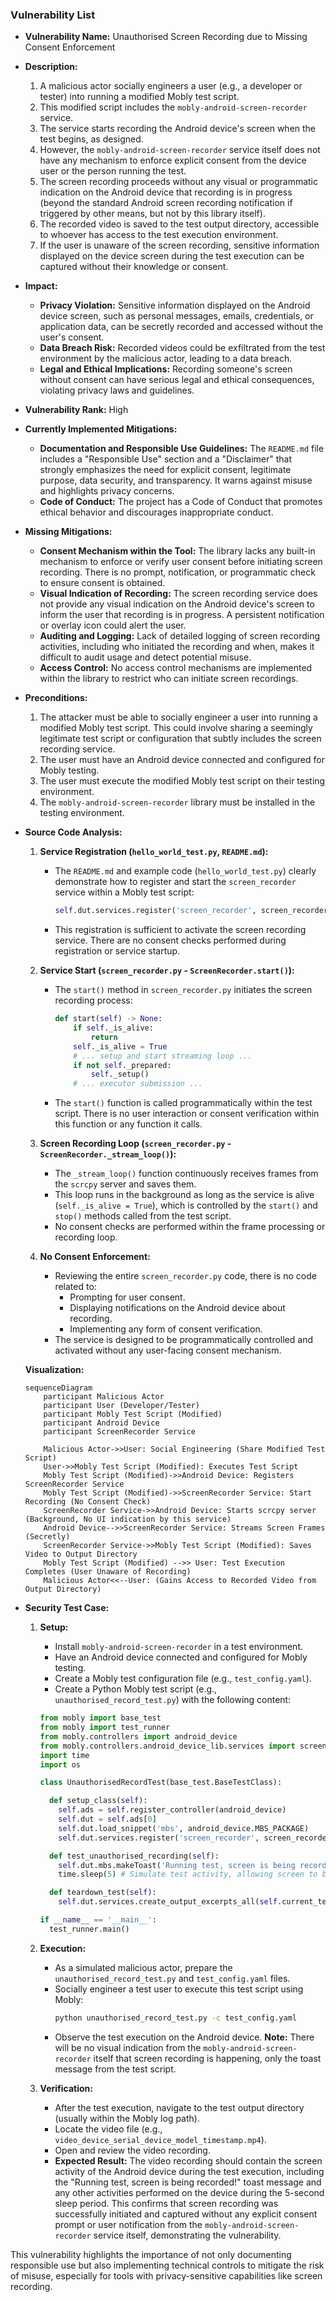 ### Vulnerability List

- **Vulnerability Name:** Unauthorised Screen Recording due to Missing Consent Enforcement

- **Description:**
    1. A malicious actor socially engineers a user (e.g., a developer or tester) into running a modified Mobly test script.
    2. This modified script includes the `mobly-android-screen-recorder` service.
    3. The service starts recording the Android device's screen when the test begins, as designed.
    4. However, the `mobly-android-screen-recorder` service itself does not have any mechanism to enforce explicit consent from the device user or the person running the test.
    5. The screen recording proceeds without any visual or programmatic indication on the Android device that recording is in progress (beyond the standard Android screen recording notification if triggered by other means, but not by this library itself).
    6. The recorded video is saved to the test output directory, accessible to whoever has access to the test execution environment.
    7. If the user is unaware of the screen recording, sensitive information displayed on the device screen during the test execution can be captured without their knowledge or consent.

- **Impact:**
    - **Privacy Violation:** Sensitive information displayed on the Android device screen, such as personal messages, emails, credentials, or application data, can be secretly recorded and accessed without the user's consent.
    - **Data Breach Risk:** Recorded videos could be exfiltrated from the test environment by the malicious actor, leading to a data breach.
    - **Legal and Ethical Implications:** Recording someone's screen without consent can have serious legal and ethical consequences, violating privacy laws and guidelines.

- **Vulnerability Rank:** High

- **Currently Implemented Mitigations:**
    - **Documentation and Responsible Use Guidelines:** The `README.md` file includes a "Responsible Use" section and a "Disclaimer" that strongly emphasizes the need for explicit consent, legitimate purpose, data security, and transparency. It warns against misuse and highlights privacy concerns.
    - **Code of Conduct:** The project has a Code of Conduct that promotes ethical behavior and discourages inappropriate conduct.

- **Missing Mitigations:**
    - **Consent Mechanism within the Tool:** The library lacks any built-in mechanism to enforce or verify user consent before initiating screen recording. There is no prompt, notification, or programmatic check to ensure consent is obtained.
    - **Visual Indication of Recording:** The screen recording service does not provide any visual indication on the Android device's screen to inform the user that recording is in progress. A persistent notification or overlay icon could alert the user.
    - **Auditing and Logging:**  Lack of detailed logging of screen recording activities, including who initiated the recording and when, makes it difficult to audit usage and detect potential misuse.
    - **Access Control:** No access control mechanisms are implemented within the library to restrict who can initiate screen recordings.

- **Preconditions:**
    1. The attacker must be able to socially engineer a user into running a modified Mobly test script. This could involve sharing a seemingly legitimate test script or configuration that subtly includes the screen recording service.
    2. The user must have an Android device connected and configured for Mobly testing.
    3. The user must execute the modified Mobly test script on their testing environment.
    4. The `mobly-android-screen-recorder` library must be installed in the testing environment.

- **Source Code Analysis:**

    1. **Service Registration (`hello_world_test.py`, `README.md`):**
       - The `README.md` and example code (`hello_world_test.py`) clearly demonstrate how to register and start the `screen_recorder` service within a Mobly test script:
         ```python
         self.dut.services.register('screen_recorder', screen_recorder.ScreenRecorder)
         ```
       - This registration is sufficient to activate the screen recording service. There are no consent checks performed during registration or service startup.

    2. **Service Start (`screen_recorder.py` - `ScreenRecorder.start()`):**
       - The `start()` method in `screen_recorder.py` initiates the screen recording process:
         ```python
         def start(self) -> None:
             if self._is_alive:
                 return
             self._is_alive = True
             # ... setup and start streaming loop ...
             if not self._prepared:
                 self._setup()
             # ... executor submission ...
         ```
       -  The `start()` function is called programmatically within the test script. There is no user interaction or consent verification within this function or any function it calls.

    3. **Screen Recording Loop (`screen_recorder.py` - `ScreenRecorder._stream_loop()`):**
       - The `_stream_loop()` function continuously receives frames from the `scrcpy` server and saves them.
       - This loop runs in the background as long as the service is alive (`self._is_alive = True`), which is controlled by the `start()` and `stop()` methods called from the test script.
       - No consent checks are performed within the frame processing or recording loop.

    4. **No Consent Enforcement:**
       - Reviewing the entire `screen_recorder.py` code, there is no code related to:
         - Prompting for user consent.
         - Displaying notifications on the Android device about recording.
         - Implementing any form of consent verification.
       - The service is designed to be programmatically controlled and activated without any user-facing consent mechanism.

    **Visualization:**

    ```mermaid
    sequenceDiagram
        participant Malicious Actor
        participant User (Developer/Tester)
        participant Mobly Test Script (Modified)
        participant Android Device
        participant ScreenRecorder Service

        Malicious Actor->>User: Social Engineering (Share Modified Test Script)
        User->>Mobly Test Script (Modified): Executes Test Script
        Mobly Test Script (Modified)->>Android Device: Registers ScreenRecorder Service
        Mobly Test Script (Modified)->>ScreenRecorder Service: Start Recording (No Consent Check)
        ScreenRecorder Service->>Android Device: Starts scrcpy server (Background, No UI indication by this service)
        Android Device-->>ScreenRecorder Service: Streams Screen Frames (Secretly)
        ScreenRecorder Service->>Mobly Test Script (Modified): Saves Video to Output Directory
        Mobly Test Script (Modified) -->> User: Test Execution Completes (User Unaware of Recording)
        Malicious Actor<<--User: (Gains Access to Recorded Video from Output Directory)
    ```

- **Security Test Case:**

    1. **Setup:**
        - Install `mobly-android-screen-recorder` in a test environment.
        - Have an Android device connected and configured for Mobly testing.
        - Create a Mobly test configuration file (e.g., `test_config.yaml`).
        - Create a Python Mobly test script (e.g., `unauthorised_record_test.py`) with the following content:

        ```python
        from mobly import base_test
        from mobly import test_runner
        from mobly.controllers import android_device
        from mobly.controllers.android_device_lib.services import screen_recorder
        import time
        import os

        class UnauthorisedRecordTest(base_test.BaseTestClass):

          def setup_class(self):
            self.ads = self.register_controller(android_device)
            self.dut = self.ads[0]
            self.dut.load_snippet('mbs', android_device.MBS_PACKAGE)
            self.dut.services.register('screen_recorder', screen_recorder.ScreenRecorder)

          def test_unauthorised_recording(self):
            self.dut.mbs.makeToast('Running test, screen is being recorded!')
            time.sleep(5) # Simulate test activity, allowing screen to be recorded

          def teardown_test(self):
            self.dut.services.create_output_excerpts_all(self.current_test_info)

        if __name__ == '__main__':
          test_runner.main()
        ```

    2. **Execution:**
        - As a simulated malicious actor, prepare the `unauthorised_record_test.py` and `test_config.yaml` files.
        - Socially engineer a test user to execute this test script using Mobly:
          ```bash
          python unauthorised_record_test.py -c test_config.yaml
          ```
        - Observe the test execution on the Android device. **Note:** There will be no visual indication from the `mobly-android-screen-recorder` itself that screen recording is happening, only the toast message from the test script.

    3. **Verification:**
        - After the test execution, navigate to the test output directory (usually within the Mobly log path).
        - Locate the video file (e.g., `video_device_serial_device_model_timestamp.mp4`).
        - Open and review the video recording.
        - **Expected Result:** The video recording should contain the screen activity of the Android device during the test execution, including the "Running test, screen is being recorded!" toast message and any other activities performed on the device during the 5-second sleep period. This confirms that screen recording was successfully initiated and captured without any explicit consent prompt or user notification from the `mobly-android-screen-recorder` service itself, demonstrating the vulnerability.

This vulnerability highlights the importance of not only documenting responsible use but also implementing technical controls to mitigate the risk of misuse, especially for tools with privacy-sensitive capabilities like screen recording.